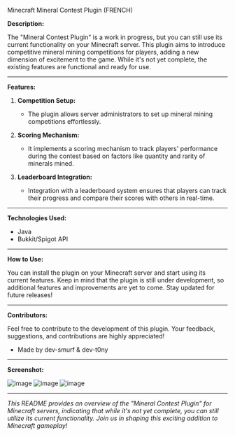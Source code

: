 Minecraft Mineral Contest Plugin (FRENCH)

**Description:**

The "Mineral Contest Plugin" is a work in progress, but you can still use its current functionality on your Minecraft server. This plugin aims to introduce competitive mineral mining competitions for players, adding a new dimension of excitement to the game. While it's not yet complete, the existing features are functional and ready for use.

---

**Features:**

1. **Competition Setup:**
   - The plugin allows server administrators to set up mineral mining competitions effortlessly. 

2. **Scoring Mechanism:**
   - It implements a scoring mechanism to track players' performance during the contest based on factors like quantity and rarity of minerals mined.

3. **Leaderboard Integration:**
   - Integration with a leaderboard system ensures that players can track their progress and compare their scores with others in real-time.

---

**Technologies Used:**

- Java
- Bukkit/Spigot API

---

**How to Use:**

You can install the plugin on your Minecraft server and start using its current features. Keep in mind that the plugin is still under development, so additional features and improvements are yet to come. Stay updated for future releases!

---

**Contributors:**

Feel free to contribute to the development of this plugin. Your feedback, suggestions, and contributions are highly appreciated!
- Made by dev-smurf & dev-t0ny

---

**Screenshot:**

![image](https://github.com/dev-smurf/Minecraft-Mineral-Contest/assets/130192225/2e12ee89-6c39-4f0e-b5c9-65f89b402030)
![image](https://github.com/dev-smurf/Minecraft-Mineral-Contest/assets/130192225/aa7f240c-fcce-4cfe-99c6-fce3a58e4252)
![image](https://github.com/dev-smurf/Minecraft-Mineral-Contest/assets/130192225/101b2d08-db5b-429d-9818-be3a8d95d556)


---

*This README provides an overview of the "Mineral Contest Plugin" for Minecraft servers, indicating that while it's not yet complete, you can still utilize its current functionality. Join us in shaping this exciting addition to Minecraft gameplay!*

